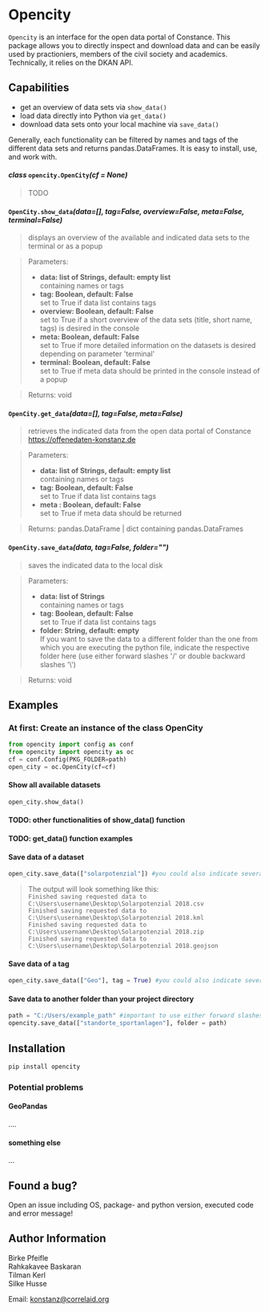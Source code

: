 # Opencity

`Opencity` is an interface for the open data portal of Constance. This package allows you to directly inspect and download data and can be easily used by practioniers, members of the civil society and academics. Technically, it relies on the DKAN API.

## Capabilities
- get an overview of data sets via `show_data()`
- load data directly into Python via `get_data()`
- download data sets onto your local machine via `save_data()`

Generally, each functionality can be filtered by names and tags of the different data sets and returns pandas.DataFrames. It is easy to install, use, and work with.

#### _class_ `opencity.OpenCity`_(cf = None)_
> TODO

#### `OpenCity.show_data`_(data=[], tag=False, overview=False, meta=False, terminal=False)_
> displays an overview of the available and indicated data sets to the terminal or as a popup

> Parameters: 
> - **data: list of Strings, default: empty list** <br /> 
>   containing names or tags
> - **tag: Boolean, default: False** <br /> 
>   set to True if data list contains tags
> - **overview: Boolean, default: False** <br /> 
>   set to True if a short overview of the data sets (title, short name, tags) is desired in the console
> - **meta: Boolean, default: False** <br /> 
>   set to True if more detailed information on the datasets is desired
>   depending on parameter 'terminal'
> - **terminal: Boolean, default: False** <br /> 
>   set to True if meta data should be printed in the console instead of a popup

> Returns: void
> 
#### `OpenCity.get_data`_(data=[], tag=False, meta=False)_
> retrieves the indicated data from the open data portal of Constance https://offenedaten-konstanz.de

> Parameters: 
> - **data: list of Strings, default: empty list** <br /> 
>   containing names or tags
> - **tag: Boolean, default: False** <br /> 
>   set to True if data list contains tags
> - **meta : Boolean, default: False** <br /> 
>   set to True if meta data should be returned

> Returns: pandas.DataFrame | dict containing pandas.DataFrames

#### `OpenCity.save_data`_(data, tag=False, folder="")_
> saves the indicated data to the local disk

> Parameters: 
> - **data: list of Strings** <br /> 
>   containing names or tags
> - **tag: Boolean, default: False** <br /> 
>   set to True if data list contains tags
> - **folder: String, default: empty** <br /> 
>   If you want to save the data to a different folder than the one from which you are executing the python file, indicate the respective folder here (use either forward slashes '/' or double backward slashes '\\')

> Returns: void

## Examples

### At first: Create an instance of the class OpenCity
```python
from opencity import config as conf
from opencity import opencity as oc
cf = conf.Config(PKG_FOLDER=path)
open_city = oc.OpenCity(cf=cf)
```
#### Show all available datasets
```python
open_city.show_data()
```
#### TODO: other functionalities of show_data() function

#### TODO: get_data() function examples

#### Save data of a dataset
```python
open_city.save_data(["solarpotenzial"]) #you could also indicate several datasets here
```
> The output will look something like this: <br /> 
> `Finished saving requested data to C:\Users\username\Desktop\Solarpotenzial 2018.csv` <br /> 
> `Finished saving requested data to C:\Users\username\Desktop\Solarpotenzial 2018.kml` <br /> 
> `Finished saving requested data to C:\Users\username\Desktop\Solarpotenzial 2018.zip` <br /> 
> `Finished saving requested data to C:\Users\username\Desktop\Solarpotenzial 2018.geojson` <br /> 

#### Save data of a tag
```python
open_city.save_data(["Geo"], tag = True) #you could also indicate several tags here
```
#### Save data to another folder than your project directory
```python
path = "C:/Users/example_path" #important to use either forward slashes or double backward slashes!
opencity.save_data(["standorte_sportanlagen"], folder = path)
```


## Installation

```bash
pip install opencity
```

### Potential problems
#### GeoPandas
....
#### something else
...



## Found a bug?
Open an issue including OS, package- and python version, executed code and error message!

## Author Information

Birke Pfeifle <br />
Rahkakavee Baskaran <br />
Tilman Kerl <br />
Silke Husse <br />

Email: konstanz@correlaid.org

